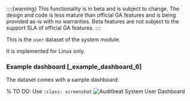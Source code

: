 ::::{warning}
This functionality is in beta and is subject to change. The design and code is less mature than official GA features and is being provided as-is with no warranties. Beta features are not subject to the support SLA of official GA features.
::::


This is the `user` dataset of the system module.

It is implemented for Linux only.


### Example dashboard [_example_dashboard_6]

The dataset comes with a sample dashboard:

% TO DO: Use `:class: screenshot`
![Auditbeat System User Dashboard](images/auditbeat-system-user-dashboard.png)
